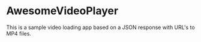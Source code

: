 # AwesomeVideoPlayer
This is a sample video loading app based on a JSON response with URL's to MP4 files. 
